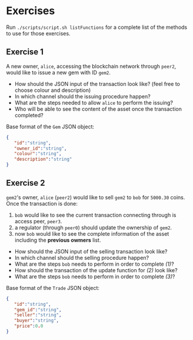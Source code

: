 # Exercises
Run `./scripts/script.sh listFunctions` for a complete list of the methods to use for those exercises.

## Exercise 1
A new owner, `alice`, accessing the blockchain network through `peer2`, would like to issue a new gem with ID `gem2`.

- How should the JSON input of the transaction look like? (feel free to choose colour and description)
- In which channel should the issuing procedure happen?
- What are the steps needed to allow `alice` to perform the issuing?
- Who will be able to see the content of the asset once the transaction completed?

Base format of the `Gem` JSON object:
```json
{
   "id":"string",
   "owner_id":"string",
   "colour":"string",
   "description":"string"
}
```

## Exercise 2
`gem2`'s owner, `alice` (`peer2`) would like to sell `gem2` to `bob` for `5000.30` coins. 
Once the transaction is done:

1. `bob` would like to see the current transaction connecting through is access peer, `peer3`.
2. a regulator (through `peer0`) should update the ownership of `gem2`.
3. now `bob` would like to see the complete information of the asset including the **previous owmers** list.

- How should the JSON input of the selling transaction look like?
- In which channel should the selling procedure happen?
- What are the steps `bob` needs to perform in order to complete _(1)_?
- How should the transaction of the update function for _(2)_ look like?
- What are the steps `bob` needs to perform in order to complete _(3)_?

Base format of the `Trade` JSON object:
```json
{
   "id":"string",
   "gem_id":"string",
   "seller":"string",
   "buyer":"string",
   "price":0.0
}
```